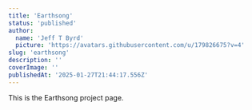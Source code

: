 ```yaml
---
title: 'Earthsong'
status: 'published'
author:
  name: 'Jeff T Byrd'
  picture: 'https://avatars.githubusercontent.com/u/179826675?v=4'
slug: 'earthsong'
description: ''
coverImage: ''
publishedAt: '2025-01-27T21:44:17.556Z'
---
```


This is the Earthsong project page.